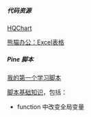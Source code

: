 ##### 代码资源

[HQChart](https://github.com/stock-chart/HQChart)

[熊猫办公：Excel表格](https://www.tukuppt.com/excelmuban/licai.html)



##### Pine 脚本

[我的第一个学习脚本](科技/金融项目/pine_script/firstscript.md)

[脚本基础知识](科技/金融项目/pine_script/basic.md)，包括：

- function 中改变全局变量

